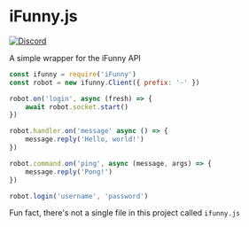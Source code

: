 # iFunny.js

[![Discord](https://img.shields.io/discord/646164479863947266?label=Discord&style=flat-square&logo=discord)](https://discord.gg/MRdxWZW)

A simple wrapper for the iFunny API

```js
const ifunny = require('iFunny')
const robot = new ifunny.Client({ prefix: '-' })

robot.on('login', async (fresh) => {
    await robot.socket.start()
})

robot.handler.on('message' async () => {
    message.reply('Hello, world!')
})

robot.command.on('ping', async (message, args) => {
    message.reply('Pong!')
})

robot.login('username', 'password')
```

Fun fact, there's not a single file in this project called `ifunny.js`
